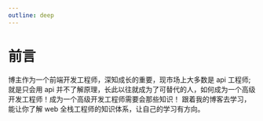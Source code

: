 ```yaml
---
outline: deep
---
```


# 前言

博主作为一个前端开发工程师，深知成长的重要，现市场上大多数是 api 工程师;就是只会用 api 并不了解原理，长此以往就成为了可替代的人，如何成为一个高级开发工程师！成为一个高级开发工程师需要会那些知识！ 跟着我的博客去学习，能让你了解 web 全栈工程师的知识体系，让自己的学习有方向。
